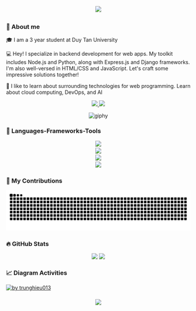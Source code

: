 <link rel="stylesheet" href="https://use.fontawesome.com/releases/v5.14.0/css/all.css" integrity="sha384-HzLeBuhoNPvSl5KYnjx0BT+WB0QEEqLprO+NBkkk5gbc67FTaL7XIGa2w1L0Xbgc" crossorigin="anonymous">

<h1 align="center">
    <img src="https://readme-typing-svg.herokuapp.com/?font=Righteous&size=35&center=true&vCenter=true&width=500&height=70&duration=4000&lines=Hi+There!+👋;+I'm+Trung+Hieu!;" />
</h1>

### :rocket: About me

🎓 I am a 3 year student at Duy Tan University

💻 Hey! I specialize in backend development for web apps. My toolkit includes Node.js and Python, along with Express.js and Django frameworks. I'm also well-versed in HTML/CSS and JavaScript. Let's craft some impressive solutions together!

💁 I like to learn about surrounding technologies for web programming. Learn about cloud computing, DevOps, and AI

<div align="center">

  <a href="https://www.linkedin.com/in/trunghieu013/" target="_blank">
    <img src="https://img.shields.io/badge/LinkedIn-0077B5?style=for-the-badge&logo=linkedin&logoColor=white" target="_blank" />
  </a>
  <a href="https://mail.google.com/mail/u/0/#inbox?compose=GTvVlcSMTFPfTPlTdfTrXMKhZRmtWkBPDWPcGVJZPRlJctnLpJjCjSbDHknbzMLRJCMxczDxnHXnM" target="_blank">
     <img src="https://img.shields.io/badge/Gmail-D14836?style=for-the-badge&logo=gmail&logoColor=white" target="_blank" /> <!-- sqlite, safari, google-chrome are other good icon options -->
  </a>
</div>

<p align="center">
  <img src="https://github.com/thanhtin4401/thanhtin4401/assets/85281544/a65ececb-7042-4a69-b9a6-71381c48b003" alt="giphy" />
</p>

### :hammer: Languages-Frameworks-Tools

<div align="center">
    <img src="https://skillicons.dev/icons?i=vscode,pycharm,mysql,mongodb,sqlite" /><br>
    <img src="https://skillicons.dev/icons?i=docker,github,ubuntu,bash" /><br>
    <img src="https://skillicons.dev/icons?i=nodejs,express,python,django,cpp" /><br>
    <img src="https://skillicons.dev/icons?i=html,css,javascript,scss,tailwind,react,bootstrap" /><br>
    
</div>

### :pencil: My Contributions

<div align="center">

![snake gif](https://github.com/trunghieu013/trunghieu013/blob/output/github-contribution-grid-snake-dark.svg)

</div>

### :fire: GitHub Stats

<div align="center">
  <img height="180em" src="https://github-readme-stats.vercel.app/api?username=trunghieu013&show_icons=true&theme=tokyonight&include_all_commits=true&count_private=true&locale=en"/>
  <img height="180em" src="https://github-readme-stats.vercel.app/api/top-langs/?username=trunghieu013&layout=compact&langs_count=8&theme=tokyonight&locale=en"/>
</div>

### 📈 Diagram Activities

<div align="left">
  <a href="https://trunghieu013.vercel.app/">
    <img src="https://github-readme-activity-graph.vercel.app/graph?username=trunghieu013&theme=github-compact&radius=16" height="auto" alt="by trunghieu013"/>
  </a>
</div>

<h3 align="center">
    <img src="https://readme-typing-svg.herokuapp.com/?font=Righteous&size=25&center=true&vCenter=true&width=500&height=70&duration=4000&lines=Thanks+for+visiting!+✌️;+Shoot+me+a+message+on+Linkedin!;I'm+always+down+to+collab+:)">
</h3>
